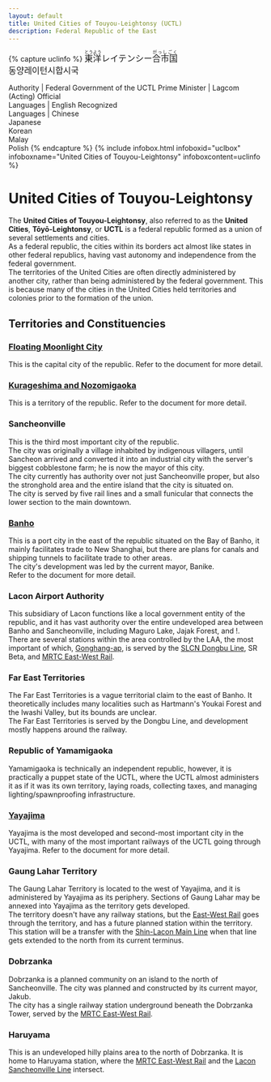 ```yaml
---
layout: default
title: United Cities of Touyou-Leightonsy (UCTL)
description: Federal Republic of the East
---
```



{% capture uclinfo %}
<big lang="ja"><ruby><rb>東洋</rb><rt>とうよう</rt></ruby>レイテンシー<ruby><rb>合市国</rb><rt>がっしごく</rt></ruby></big><br/>
<big lang="ko">동양레이턴시합시국</big><br/>

Authority | Federal Government of the UCTL
Prime Minister | Lagcom (Acting)
Official<br/>Languages | English
Recognized<br/>Languages | Chinese<br/>Japanese<br/>Korean<br/>Malay<br/>Polish
{% endcapture %}
{%
  include infobox.html
  infoboxid="uclbox"
  infoboxname="United Cities of Touyou-Leightonsy"
  infoboxcontent=uclinfo
%}


# United Cities of Touyou-Leightonsy

The **United Cities of Touyou-Leightonsy**, also referred to as the **United Cities**,
**Tōyō-Leightonsy**, or **UCTL** is a federal republic formed as a union of several
settlements and cities.<br>
As a federal republic, the cities within its borders act almost like states in other
federal republics, having vast autonomy and independence from the federal government.<br>
The territories of the United Cities are often directly administered by another city, rather
than being administered by the federal government. This is because many of the cities in
the United Cities held territories and colonies prior to the formation of the union.

## Territories and Constituencies

### [Floating Moonlight City](fmcity)

This is the capital city of the republic. Refer to the document for more detail.

### [Kurageshima and Nozomigaoka](kurageshima-and-nozomigaoka)

This is a territory of the republic. Refer to the document for more detail.

### Sancheonville

This is the third most important city of the republic.<br>
The city was originally a village inhabited by indigenous villagers, until
Sancheon arrived and converted it into an industrial city with the server's biggest
cobblestone farm; he is now the mayor of this city.<br>
The city currently has authority over not just Sancheonville proper, but also the 
stronghold area and the entire island that the city is situated on.<br>
The city is served by five rail lines and a small funicular that connects the lower
section to the main downtown.

### [Banho](banho)

This is a port city in the east of the republic situated on the Bay of Banho,
it mainly facilitates trade to New Shanghai, but there are plans for canals
and shipping tunnels to facilitate trade to other areas.<br>
The city's development was led by the current mayor, Banike.
<br>Refer to the document for more detail.

### Lacon Airport Authority

This subsidiary of Lacon functions like a local government entity of the republic,
and it has vast authority over the entire undeveloped area between Banho and Sancheonville,
including Maguro Lake, Jajak Forest, and !.<br>
There are several stations within the area controlled by the LAA, the most important of which,
[Gonghang-ap](/rail-stations/gonghang-ap), is served by the [SLCN Dongbu Line](/rail-lines/slcn-dongbu-line),
SR Beta, and [MRTC East-West Rail](/rail-lines/mrtc-east-west-rail-line).

### Far East Territories

The Far East Territories is a vague territorial claim to the east of Banho. It theoretically
includes many localities such as Hartmann's Youkai Forest and the Iwashi Valley, but its bounds
are unclear.<br>
The Far East Territories is served by the Dongbu Line, and development mostly happens around
the railway.

### Republic of Yamamigaoka

Yamamigaoka is technically an independent republic, however, it is practically a puppet state
of the UCTL, where the UCTL almost administers it as if it was its own territory, laying roads,
collecting taxes, and managing lighting/spawnproofing infrastructure.

### [Yayajima](yayajima)

Yayajima is the most developed and second-most important city in the UCTL, with many of the most important railways of the
UCTL going through Yayajima. Refer to the document for more detail.

### Gaung Lahar Territory

The Gaung Lahar Territory is located to the west of Yayajima, and it is administered by Yayajima as its periphery.
Sections of Gaung Lahar may be annexed into Yayajima as the territory gets developed.<br>
The territory doesn't have any railway stations, but the [East-West Rail](/rail-lines/mrtc-east-west-rail-line) goes through the territory,
and has a future planned station within the territory. This station will be a transfer with the [Shin-Lacon Main Line](/rail-lines/slcn-main-line)
when that line gets extended to the north from its current terminus.

### Dobrzanka

Dobrzanka is a planned community on an island to the north of Sancheonville.
The city was planned and constructed by its current mayor, Jakub.<br>
The city has a single railway station underground beneath the Dobrzanka Tower,
served by the [MRTC East-West Rail](/rail-lines/mrtc-east-west-rail-line).

### Haruyama

This is an undeveloped hilly plains area to the north of Dobrzanka. It is home to Haruyama station,
where the [MRTC East-West Rail](/rail-lines/mrtc-east-west-rail-line) and the
[Lacon Sancheonville Line](/rail-lines/lcn-sancheonville-line) intersect.